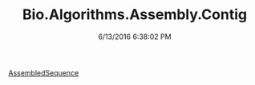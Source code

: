 ﻿---
title: Bio.Algorithms.Assembly.Contig
date: 6/13/2016 6:38:02 PM
---

[AssembledSequence](T-Bio.Algorithms.Assembly.Contig.AssembledSequence.html)
